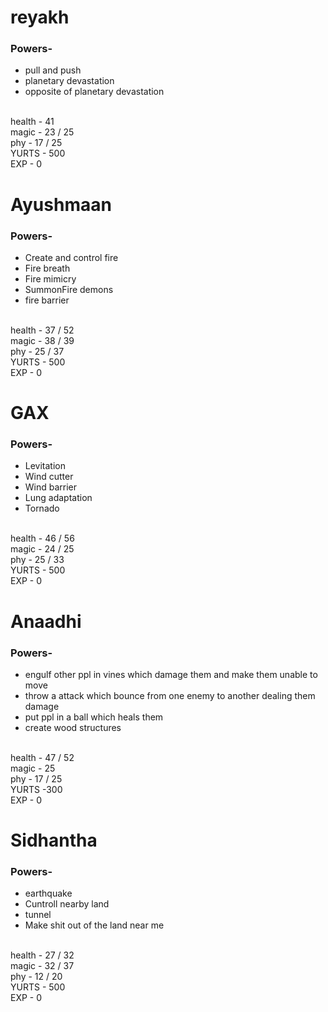 <html>
<head>
</head>
<body>


<h1>reyakh</h1>
<h3> Powers- </h3>
<ul>
<li>pull and push</li>
<li>planetary devastation</li>
<li> opposite of planetary devastation</li>
<br>
</ul>
  health - 41
  <br>
  magic  - 23 / 25
  <br>
  phy - 17 / 25
  <br>
  YURTS - 500
  <br>
  EXP - 0 


<h1>Ayushmaan</h1>
<h3> Powers- </h3>
  
<ul>
<li>Create and control fire</li>
<li>Fire breath</li>
<li>Fire mimicry</li>
<li>SummonFire demons</li>
  <li>fire barrier</li>
<br>
</ul>
  health - 37 / 52
  <br>
  magic  - 38 / 39
  <br>
  phy - 25 / 37
  <br>
  YURTS - 500
<br>
  EXP - 0

  
<h1>GAX</h1>
<h3> Powers- </h3>
<ul>
  <li>Levitation</li>
  <li>Wind cutter</li>
  <li>Wind barrier</li>
  <li>Lung adaptation </li>
  <li>Tornado</li>
<br>
</ul>
  health - 46 / 56
  <br>
  magic  - 24 / 25
  <br>
  phy - 25 / 33
  <br>
  YURTS - 500
  <br>
  EXP - 0

  
<h1>Anaadhi</h1>
<h3> Powers- </h3>
<ul>
<li>engulf other ppl in vines which damage them and make them unable to move</li>
<li>throw a attack which bounce from one enemy to another dealing them damage</li>
<li> put ppl in a ball which heals them</li>
<li> create wood structures</li>
<br>
</ul>
  health - 47 / 52
  <br>
  magic  - 25
  <br>
  phy - 17 / 25
  <br>
  YURTS -300
<br>
  EXP - 0


<h1>Sidhantha</h1>
<h3> Powers- </h3>
<ul>
<li>earthquake </li>
<li>Cuntroll nearby land </li>
<li>tunnel</li>
<li>Make shit out of the land near me</li>
<br>
</ul>
  health - 27 / 32
  <br>
  magic  - 32 / 37
  <br>
  phy - 12 / 20
  <br>
  YURTS - 500
<br>
  EXP - 0


</body>
</html>
